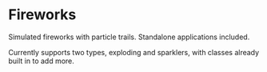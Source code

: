 # Fireworks
 Simulated fireworks with particle trails.  Standalone applications included. 
 
 Currently supports two types, exploding and sparklers, with classes already built in to add more.
